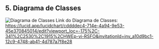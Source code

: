 ## 5. Diagrama de Classes

![Diagrama de Classes](https://i.ibb.co/X8G9Ygv/75de580d-2b0e-47f6-9065-4dc0cf95719e.jpg)
Link do Diagrama de Classes:  
https://lucid.app/lucidchart/cddddec4-714e-4a94-9e53-45e370845014/edit?viewport_loc=-175%2C-341%2C2530%2C1915%2CHWEp-vi-RSFO&invitationId=inv_a10d9bc1-12c9-4748-ab41-4d787a7f8e28
